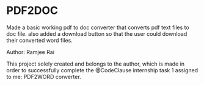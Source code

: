 # PDF2DOC



Made a basic working pdf to doc converter that converts pdf text files to doc file.
also added a download button so that the user could download their converted word files.


Author: Ramjee Rai

This project solely created and belongs to the author, which is made in order to successfully complete the @CodeClause internship task 1 assigned to me: PDF2WORD converter.
